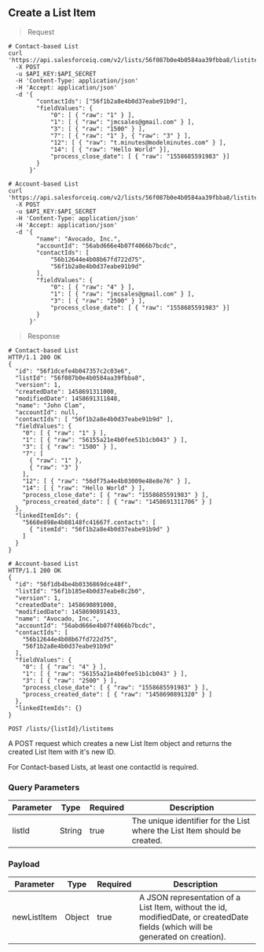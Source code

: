 ## Create a List Item

> Request

```shell
# Contact-based List
curl 'https://api.salesforceiq.com/v2/lists/56f087b0e4b0584aa39fbba8/listitems'
  -X POST
  -u $API_KEY:$API_SECRET
  -H 'Content-Type: application/json'
  -H 'Accept: application/json'
  -d '{
        "contactIds": ["56f1b2a8e4b0d37eabe91b9d"],
        "fieldValues": {
            "0": [ { "raw": "1" } ],
            "1": [ { "raw": "jmcsales@gmail.com" } ],
            "3": [ { "raw": "1500" } ],      
            "7": [ { "raw": "1" }, { "raw": "3" } ],
            "12": [ { "raw": "t.minutes@modelminutes.com" } ],
            "14": [ { "raw": "Hello World" }],
            "process_close_date": [ { "raw": "1558685591983" }]
        }
      }'

# Account-based List
curl 'https://api.salesforceiq.com/v2/lists/56f087b0e4b0584aa39fbba8/listitems'
  -X POST
  -u $API_KEY:$API_SECRET
  -H 'Content-Type: application/json'
  -H 'Accept: application/json'
  -d '{
        "name": "Avocado, Inc.",
        "accountId": "56abd666e4b07f4066b7bcdc",
        "contactIds": [
            "56b12644e4b08b67fd722d75",
            "56f1b2a8e4b0d37eabe91b9d"
        ],
        "fieldValues": {
            "0": [ { "raw": "4" } ],
            "1": [ { "raw": "jmcsales@gmail.com" } ],
            "3": [ { "raw": "2500" } ],
            "process_close_date": [ { "raw": "1558685591983" }]
        }
      }'

```

> Response

```shell
# Contact-based List
HTTP/1.1 200 OK
{
  "id": "56f1dcefe4b047357c2c03e6",
  "listId": "56f087b0e4b0584aa39fbba8",
  "version": 1,
  "createdDate": 1458691311000,
  "modifiedDate": 1458691311848,
  "name": "John Clam",
  "accountId": null,
  "contactIds": [ "56f1b2a8e4b0d37eabe91b9d" ],
  "fieldValues": {
    "0": [ { "raw": "1" } ],
    "1": [ { "raw": "56155a21e4b0fee51b1cb043" } ],
    "3": [ { "raw": "1500" } ],
    "7": [ 
      { "raw": "1" },
      { "raw": "3" }
    ],
    "12": [ { "raw": "56df75a4e4b03009e48e8e76" } ],
    "14": [ { "raw": "Hello World" } ],
    "process_close_date": [ { "raw": "1558685591983" } ],
    "process_created_date": [ { "raw": "1458691311706" } ]
  },
  "linkedItemIds": {
    "5660e898e4b08148fc41667f.contacts": [
      { "itemId": "56f1b2a8e4b0d37eabe91b9d" }
    ]
  }
}

# Account-based List
HTTP/1.1 200 OK
{
  "id": "56f1db4be4b0336869dce48f",
  "listId": "56f1b185e4b0d37eabe8c2b0",
  "version": 1,
  "createdDate": 1458690891000,
  "modifiedDate": 1458690891433,
  "name": "Avocado, Inc.",
  "accountId": "56abd666e4b07f4066b7bcdc",
  "contactIds": [
    "56b12644e4b08b67fd722d75",
    "56f1b2a8e4b0d37eabe91b9d"
  ],
  "fieldValues": {
    "0": [ { "raw": "4" } ],
    "1": [ { "raw": "56155a21e4b0fee51b1cb043" } ],
    "3": [ { "raw": "2500" } ],
    "process_close_date": [ { "raw": "1558685591983" } ],
    "process_created_date": [ { "raw": "1458690891320" } ]
  },
  "linkedItemIds": {}
}
```
`POST /lists/{listId}/listitems`

A POST request which creates a new List Item object and returns the created List Item with it's new ID.

For Contact-based Lists, at least one contactId is required.

### Query Parameters
Parameter | Type | Required | Description
--------- | ---- | -------- | -----------
listId | String | true | The unique identifier for the List where the List Item should be created.


### Payload
Parameter | Type | Required | Description
--------- | ---- | -------- | -----------
newListItem | Object | true | A JSON representation of a List Item, without the id, modifiedDate, or createdDate fields (which will be generated on creation).